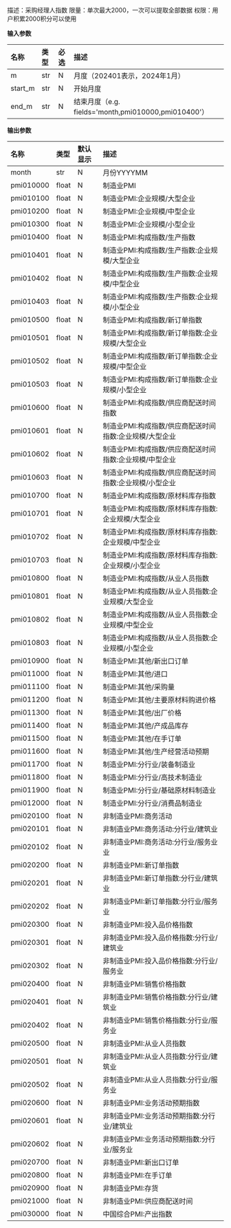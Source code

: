 
描述：采购经理人指数
限量：单次最大2000，一次可以提取全部数据
权限：用户积累2000积分可以使用

**输入参数**

| 名称    | 类型 | 必选 | 描述                                                |
| :------ | :--- | :--- | :-------------------------------------------------- |
| m       | str  | N    | 月度（202401表示，2024年1月）                       |
| start_m | str  | N    | 开始月度                                            |
| end_m   | str  | N    | 结束月度（e.g. fields='month,pmi010000,pmi010400'） |

**输出参数**

| 名称      | 类型  | 默认显示 | 描述                                                    |
| :-------- | :---- | :------- | :------------------------------------------------------ |
| month     | str   | N        | 月份YYYYMM                                              |
| pmi010000 | float | N        | 制造业PMI                                               |
| pmi010100 | float | N        | 制造业PMI:企业规模/大型企业                             |
| pmi010200 | float | N        | 制造业PMI:企业规模/中型企业                             |
| pmi010300 | float | N        | 制造业PMI:企业规模/小型企业                             |
| pmi010400 | float | N        | 制造业PMI:构成指数/生产指数                             |
| pmi010401 | float | N        | 制造业PMI:构成指数/生产指数:企业规模/大型企业           |
| pmi010402 | float | N        | 制造业PMI:构成指数/生产指数:企业规模/中型企业           |
| pmi010403 | float | N        | 制造业PMI:构成指数/生产指数:企业规模/小型企业           |
| pmi010500 | float | N        | 制造业PMI:构成指数/新订单指数                           |
| pmi010501 | float | N        | 制造业PMI:构成指数/新订单指数:企业规模/大型企业         |
| pmi010502 | float | N        | 制造业PMI:构成指数/新订单指数:企业规模/中型企业         |
| pmi010503 | float | N        | 制造业PMI:构成指数/新订单指数:企业规模/小型企业         |
| pmi010600 | float | N        | 制造业PMI:构成指数/供应商配送时间指数                   |
| pmi010601 | float | N        | 制造业PMI:构成指数/供应商配送时间指数:企业规模/大型企业 |
| pmi010602 | float | N        | 制造业PMI:构成指数/供应商配送时间指数:企业规模/中型企业 |
| pmi010603 | float | N        | 制造业PMI:构成指数/供应商配送时间指数:企业规模/小型企业 |
| pmi010700 | float | N        | 制造业PMI:构成指数/原材料库存指数                       |
| pmi010701 | float | N        | 制造业PMI:构成指数/原材料库存指数:企业规模/大型企业     |
| pmi010702 | float | N        | 制造业PMI:构成指数/原材料库存指数:企业规模/中型企业     |
| pmi010703 | float | N        | 制造业PMI:构成指数/原材料库存指数:企业规模/小型企业     |
| pmi010800 | float | N        | 制造业PMI:构成指数/从业人员指数                         |
| pmi010801 | float | N        | 制造业PMI:构成指数/从业人员指数:企业规模/大型企业       |
| pmi010802 | float | N        | 制造业PMI:构成指数/从业人员指数:企业规模/中型企业       |
| pmi010803 | float | N        | 制造业PMI:构成指数/从业人员指数:企业规模/小型企业       |
| pmi010900 | float | N        | 制造业PMI:其他/新出口订单                               |
| pmi011000 | float | N        | 制造业PMI:其他/进口                                     |
| pmi011100 | float | N        | 制造业PMI:其他/采购量                                   |
| pmi011200 | float | N        | 制造业PMI:其他/主要原材料购进价格                       |
| pmi011300 | float | N        | 制造业PMI:其他/出厂价格                                 |
| pmi011400 | float | N        | 制造业PMI:其他/产成品库存                               |
| pmi011500 | float | N        | 制造业PMI:其他/在手订单                                 |
| pmi011600 | float | N        | 制造业PMI:其他/生产经营活动预期                         |
| pmi011700 | float | N        | 制造业PMI:分行业/装备制造业                             |
| pmi011800 | float | N        | 制造业PMI:分行业/高技术制造业                           |
| pmi011900 | float | N        | 制造业PMI:分行业/基础原材料制造业                       |
| pmi012000 | float | N        | 制造业PMI:分行业/消费品制造业                           |
| pmi020100 | float | N        | 非制造业PMI:商务活动                                    |
| pmi020101 | float | N        | 非制造业PMI:商务活动:分行业/建筑业                      |
| pmi020102 | float | N        | 非制造业PMI:商务活动:分行业/服务业业                    |
| pmi020200 | float | N        | 非制造业PMI:新订单指数                                  |
| pmi020201 | float | N        | 非制造业PMI:新订单指数:分行业/建筑业                    |
| pmi020202 | float | N        | 非制造业PMI:新订单指数:分行业/服务业                    |
| pmi020300 | float | N        | 非制造业PMI:投入品价格指数                              |
| pmi020301 | float | N        | 非制造业PMI:投入品价格指数:分行业/建筑业                |
| pmi020302 | float | N        | 非制造业PMI:投入品价格指数:分行业/服务业                |
| pmi020400 | float | N        | 非制造业PMI:销售价格指数                                |
| pmi020401 | float | N        | 非制造业PMI:销售价格指数:分行业/建筑业                  |
| pmi020402 | float | N        | 非制造业PMI:销售价格指数:分行业/服务业                  |
| pmi020500 | float | N        | 非制造业PMI:从业人员指数                                |
| pmi020501 | float | N        | 非制造业PMI:从业人员指数:分行业/建筑业                  |
| pmi020502 | float | N        | 非制造业PMI:从业人员指数:分行业/服务业                  |
| pmi020600 | float | N        | 非制造业PMI:业务活动预期指数                            |
| pmi020601 | float | N        | 非制造业PMI:业务活动预期指数:分行业/建筑业              |
| pmi020602 | float | N        | 非制造业PMI:业务活动预期指数:分行业/服务业              |
| pmi020700 | float | N        | 非制造业PMI:新出口订单                                  |
| pmi020800 | float | N        | 非制造业PMI:在手订单                                    |
| pmi020900 | float | N        | 非制造业PMI:存货                                        |
| pmi021000 | float | N        | 非制造业PMI:供应商配送时间                              |
| pmi030000 | float | N        | 中国综合PMI:产出指数                                    |
